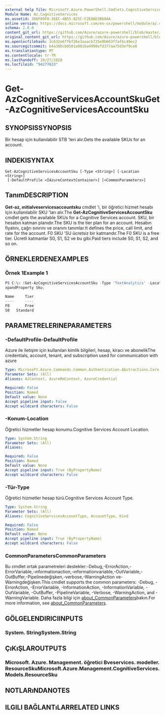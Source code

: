 ```yaml
---
external help file: Microsoft.Azure.PowerShell.Cmdlets.CognitiveServices.dll-Help.xml
Module Name: Az.CognitiveServices
ms.assetid: 386F09F0-2EEC-4B55-825C-F2E88D3B60AA
online version: https://docs.microsoft.com/en-us/powershell/module/az.cognitiveservices/get-azcognitiveservicesaccountsku
schema: 2.0.0
content_git_url: https://github.com/Azure/azure-powershell/blob/master/src/CognitiveServices/CognitiveServices/help/Get-AzCognitiveServicesAccountSku.md
original_content_git_url: https://github.com/Azure/azure-powershell/blob/master/src/CognitiveServices/CognitiveServices/help/Get-AzCognitiveServicesAccountSku.md
ms.openlocfilehash: 3c632e6ffbf26e3aaacb725e9b663ffafbc49ec2
ms.sourcegitcommit: b4a38bcb0501a9016a4998efd377aa75d3ef9ce8
ms.translationtype: MT
ms.contentlocale: tr-TR
ms.lasthandoff: 10/27/2020
ms.locfileid: "94277633"
---
```

# <span data-ttu-id="45c0d-101">Get-AzCognitiveServicesAccountSku</span><span class="sxs-lookup"><span data-stu-id="45c0d-101">Get-AzCognitiveServicesAccountSku</span></span>

## <span data-ttu-id="45c0d-102">SYNOPSIS</span><span class="sxs-lookup"><span data-stu-id="45c0d-102">SYNOPSIS</span></span>
<span data-ttu-id="45c0d-103">Bir hesap için kullanılabilir STB 'leri alır.</span><span class="sxs-lookup"><span data-stu-id="45c0d-103">Gets the available SKUs for an account.</span></span>

## <span data-ttu-id="45c0d-104">INDEKI</span><span class="sxs-lookup"><span data-stu-id="45c0d-104">SYNTAX</span></span>

```
Get-AzCognitiveServicesAccountSku [-Type <String>] [-Location <String>]
 [-DefaultProfile <IAzureContextContainer>] [<CommonParameters>]
```

## <span data-ttu-id="45c0d-105">Tanım</span><span class="sxs-lookup"><span data-stu-id="45c0d-105">DESCRIPTION</span></span>
<span data-ttu-id="45c0d-106">**Get-az, ınitialveservicesaccountsku** cmdlet 'i, bir öğretici hizmet hesabı Için kullanılabilir SKU 'ları alır.</span><span class="sxs-lookup"><span data-stu-id="45c0d-106">The **Get-AzCognitiveServicesAccountSku** cmdlet gets the available SKUs for a Cognitive Services account.</span></span>
<span data-ttu-id="45c0d-107">SKU, bir hesabın katman planıdır.</span><span class="sxs-lookup"><span data-stu-id="45c0d-107">The SKU is the tier plan for an account.</span></span>
<span data-ttu-id="45c0d-108">Hesabın fiyatını, çağrı sınırını ve oranını tanımlar.</span><span class="sxs-lookup"><span data-stu-id="45c0d-108">It defines the price, call limit, and rate for the account.</span></span>
<span data-ttu-id="45c0d-109">F0 SKU 'SU ücretsiz bir katmandır.</span><span class="sxs-lookup"><span data-stu-id="45c0d-109">The F0 SKU is a free tier.</span></span>
<span data-ttu-id="45c0d-110">Ücretli katmanlar S0, S1, S2 ve bu gibi.</span><span class="sxs-lookup"><span data-stu-id="45c0d-110">Paid tiers include S0, S1, S2, and so on.</span></span>

## <span data-ttu-id="45c0d-111">ÖRNEKLERDEN</span><span class="sxs-lookup"><span data-stu-id="45c0d-111">EXAMPLES</span></span>

### <span data-ttu-id="45c0d-112">Örnek 1</span><span class="sxs-lookup"><span data-stu-id="45c0d-112">Example 1</span></span>
```powershell
PS C:\> (Get-AzCognitiveServicesAccountSku -Type 'TextAnalytics' -Location "westus").Value | Select-Object -E
xpandProperty Sku;

Name     Tier
----     ----
F0       Free
S0   Standard
```

## <span data-ttu-id="45c0d-113">PARAMETRELERINE</span><span class="sxs-lookup"><span data-stu-id="45c0d-113">PARAMETERS</span></span>

### <span data-ttu-id="45c0d-114">-DefaultProfile</span><span class="sxs-lookup"><span data-stu-id="45c0d-114">-DefaultProfile</span></span>
<span data-ttu-id="45c0d-115">Azure ile iletişim için kullanılan kimlik bilgileri, hesap, kiracı ve abonelik</span><span class="sxs-lookup"><span data-stu-id="45c0d-115">The credentials, account, tenant, and subscription used for communication with azure</span></span>

```yaml
Type: Microsoft.Azure.Commands.Common.Authentication.Abstractions.Core.IAzureContextContainer
Parameter Sets: (All)
Aliases: AzContext, AzureRmContext, AzureCredential

Required: False
Position: Named
Default value: None
Accept pipeline input: False
Accept wildcard characters: False
```

### <span data-ttu-id="45c0d-116">-Konum</span><span class="sxs-lookup"><span data-stu-id="45c0d-116">-Location</span></span>
<span data-ttu-id="45c0d-117">Öğretici hizmetler hesap konumu.</span><span class="sxs-lookup"><span data-stu-id="45c0d-117">Cognitive Services Account Location.</span></span>

```yaml
Type: System.String
Parameter Sets: (All)
Aliases:

Required: False
Position: Named
Default value: None
Accept pipeline input: True (ByPropertyName)
Accept wildcard characters: False
```

### <span data-ttu-id="45c0d-118">-Tür</span><span class="sxs-lookup"><span data-stu-id="45c0d-118">-Type</span></span>
<span data-ttu-id="45c0d-119">Öğretici hizmetler hesap türü.</span><span class="sxs-lookup"><span data-stu-id="45c0d-119">Cognitive Services Account Type.</span></span>

```yaml
Type: System.String
Parameter Sets: (All)
Aliases: CognitiveServicesAccountType, AccountType, Kind

Required: False
Position: Named
Default value: None
Accept pipeline input: True (ByPropertyName)
Accept wildcard characters: False
```

### <span data-ttu-id="45c0d-120">CommonParameters</span><span class="sxs-lookup"><span data-stu-id="45c0d-120">CommonParameters</span></span>
<span data-ttu-id="45c0d-121">Bu cmdlet ortak parametreleri destekler:-Debug,-ErrorAction,-ErrorVariable,-ınformationaction,-ınformationvariable,-OutVariable,-OutBuffer,-Pipelinedeğişken,-verbose,-WarningAction ve-Warningdeğişken.</span><span class="sxs-lookup"><span data-stu-id="45c0d-121">This cmdlet supports the common parameters: -Debug, -ErrorAction, -ErrorVariable, -InformationAction, -InformationVariable, -OutVariable, -OutBuffer, -PipelineVariable, -Verbose, -WarningAction, and -WarningVariable.</span></span> <span data-ttu-id="45c0d-122">Daha fazla bilgi için [about_CommonParameters](http://go.microsoft.com/fwlink/?LinkID=113216)bakın.</span><span class="sxs-lookup"><span data-stu-id="45c0d-122">For more information, see [about_CommonParameters](http://go.microsoft.com/fwlink/?LinkID=113216).</span></span>

## <span data-ttu-id="45c0d-123">GÖLGELENDIRICI</span><span class="sxs-lookup"><span data-stu-id="45c0d-123">INPUTS</span></span>

### <span data-ttu-id="45c0d-124">System. String</span><span class="sxs-lookup"><span data-stu-id="45c0d-124">System.String</span></span>

## <span data-ttu-id="45c0d-125">ÇıKıŞLAR</span><span class="sxs-lookup"><span data-stu-id="45c0d-125">OUTPUTS</span></span>

### <span data-ttu-id="45c0d-126">Microsoft. Azure. Management. öğretici Bveservices. modeller. ResourceSku</span><span class="sxs-lookup"><span data-stu-id="45c0d-126">Microsoft.Azure.Management.CognitiveServices.Models.ResourceSku</span></span>

## <span data-ttu-id="45c0d-127">NOTLARıNDA</span><span class="sxs-lookup"><span data-stu-id="45c0d-127">NOTES</span></span>

## <span data-ttu-id="45c0d-128">ILGILI BAĞLANTıLAR</span><span class="sxs-lookup"><span data-stu-id="45c0d-128">RELATED LINKS</span></span>
